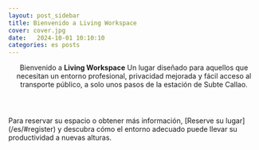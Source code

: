```yaml
---
layout: post_sidebar
title: Bienvenido a Living Workspace
cover: cover.jpg
date:   2024-10-01 10:10:10
categories: es posts
---
```

<header class="entry-header">
Bienvenido a <strong>Living Workspace</strong> Un lugar diseñado para aquellos que necesitan un entorno profesional, privacidad mejorada y fácil acceso al transporte público, a solo unos pasos de la estación de Subte Callao.
</header>
Para reservar su espacio o obtener más información, [Reserve su lugar](/es/#register) y descubra cómo el entorno adecuado puede llevar su productividad a nuevas alturas.
